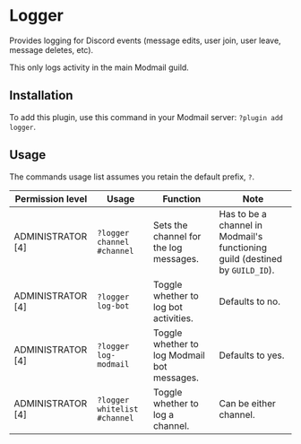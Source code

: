# Logger

Provides logging for Discord events (message edits, user join, user leave, message deletes, etc).

This only logs activity in the main Modmail guild.

## Installation

To add this plugin, use this command in your Modmail server: `?plugin add logger`.

## Usage

The commands usage list assumes you retain the default prefix, `?`.

| Permission level | Usage | Function | Note |
|------------------|-------|----------|------|
| ADMINISTRATOR [4] | `?logger channel #channel` | Sets the channel for the log messages. | Has to be a channel in Modmail's functioning guild (destined by `GUILD_ID`). |
| ADMINISTRATOR [4] | `?logger log-bot` | Toggle whether to log bot activities. | Defaults to no. |
| ADMINISTRATOR [4] | `?logger log-modmail` | Toggle whether to log Modmail bot messages. | Defaults to yes. |
| ADMINISTRATOR [4] | `?logger whitelist #channel` | Toggle whether to log a channel. | Can be either channel. |
